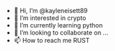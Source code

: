 - 👋 Hi, I’m @kayleneisett89
- 👀 I’m interested in crypto
- 🌱 I’m currently learning python
- 💞️ I’m looking to collaborate on ...
- 📫 How to reach me RUST

<!---
kayleneisett89/kayleneisett89 is a ✨ special ✨ repository because its `README.md` (this file) appears on your GitHub profile.
You can click the Preview link to take a look at your changes.
--->
